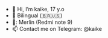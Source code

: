 - 👋 Hi, I’m kaike, 17 y.o
- 👀 Bilingual (🇧🇷🇺🇸)
- 📱: Merlin (Redmi note 9)
- 📫 Contact me on Telegram: @kaike

